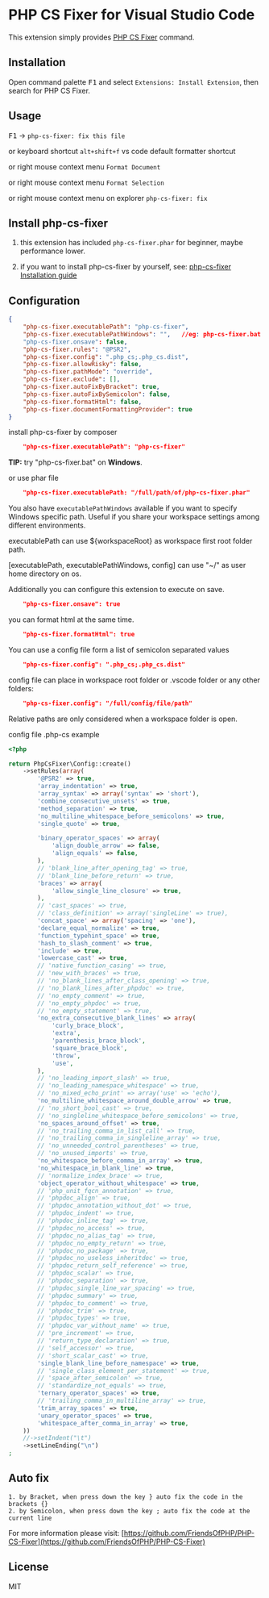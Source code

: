 # PHP CS Fixer for Visual Studio Code

This extension simply provides [PHP CS Fixer](https://github.com/FriendsOfPHP/PHP-CS-Fixer) command.

## Installation

Open command palette <kbd>F1</kbd> and select `Extensions: Install Extension`, then search for PHP CS Fixer.

## Usage

<kbd>F1</kbd> -> `php-cs-fixer: fix this file`

or keyboard shortcut `alt+shift+f` vs code default formatter shortcut

or right mouse context menu `Format Document`

or right mouse context menu `Format Selection`

or right mouse context menu on explorer `php-cs-fixer: fix`

## Install php-cs-fixer

1. this extension has included `php-cs-fixer.phar` for beginner, maybe performance lower.

2. if you want to install php-cs-fixer by yourself, see: [php-cs-fixer Installation guide](https://github.com/FriendsOfPHP/PHP-CS-Fixer#installation)

## Configuration

```JSON
{
    "php-cs-fixer.executablePath": "php-cs-fixer",
    "php-cs-fixer.executablePathWindows": "",   //eg: php-cs-fixer.bat
    "php-cs-fixer.onsave": false,
    "php-cs-fixer.rules": "@PSR2",
    "php-cs-fixer.config": ".php_cs;.php_cs.dist",
    "php-cs-fixer.allowRisky": false,
    "php-cs-fixer.pathMode": "override",
    "php-cs-fixer.exclude": [],
    "php-cs-fixer.autoFixByBracket": true,
    "php-cs-fixer.autoFixBySemicolon": false,
    "php-cs-fixer.formatHtml": false,
    "php-cs-fixer.documentFormattingProvider": true
}
```

install php-cs-fixer by composer

```JSON
    "php-cs-fixer.executablePath": "php-cs-fixer"
```

**TIP:** try "php-cs-fixer.bat" on **Windows**.

or use phar file

```JSON
    "php-cs-fixer.executablePath: "/full/path/of/php-cs-fixer.phar"
```

You also have `executablePathWindows` available if you want to specify Windows specific path. Useful if you share your workspace settings among different environments.

executablePath can use ${workspaceRoot} as workspace first root folder path.

[executablePath, executablePathWindows, config] can use "~/" as user home directory on os.


Additionally you can configure this extension to execute on save.

```JSON
    "php-cs-fixer.onsave": true
```

you can format html at the same time.

```JSON
    "php-cs-fixer.formatHtml": true
```

You can use a config file form a list of semicolon separated values

```JSON
    "php-cs-fixer.config": ".php_cs;.php_cs.dist"
```

config file can place in workspace root folder or .vscode folder or any other folders:

```JSON
    "php-cs-fixer.config": "/full/config/file/path"
```

Relative paths are only considered when a workspace folder is open.

config file .php-cs example

```php
<?php

return PhpCsFixer\Config::create()
    ->setRules(array(
        '@PSR2' => true,
        'array_indentation' => true,
        'array_syntax' => array('syntax' => 'short'),
        'combine_consecutive_unsets' => true,
        'method_separation' => true,
        'no_multiline_whitespace_before_semicolons' => true,
        'single_quote' => true,

        'binary_operator_spaces' => array(
            'align_double_arrow' => false,
            'align_equals' => false,
        ),
        // 'blank_line_after_opening_tag' => true,
        // 'blank_line_before_return' => true,
        'braces' => array(
            'allow_single_line_closure' => true,
        ),
        // 'cast_spaces' => true,
        // 'class_definition' => array('singleLine' => true),
        'concat_space' => array('spacing' => 'one'),
        'declare_equal_normalize' => true,
        'function_typehint_space' => true,
        'hash_to_slash_comment' => true,
        'include' => true,
        'lowercase_cast' => true,
        // 'native_function_casing' => true,
        // 'new_with_braces' => true,
        // 'no_blank_lines_after_class_opening' => true,
        // 'no_blank_lines_after_phpdoc' => true,
        // 'no_empty_comment' => true,
        // 'no_empty_phpdoc' => true,
        // 'no_empty_statement' => true,
        'no_extra_consecutive_blank_lines' => array(
            'curly_brace_block',
            'extra',
            'parenthesis_brace_block',
            'square_brace_block',
            'throw',
            'use',
        ),
        // 'no_leading_import_slash' => true,
        // 'no_leading_namespace_whitespace' => true,
        // 'no_mixed_echo_print' => array('use' => 'echo'),
        'no_multiline_whitespace_around_double_arrow' => true,
        // 'no_short_bool_cast' => true,
        // 'no_singleline_whitespace_before_semicolons' => true,
        'no_spaces_around_offset' => true,
        // 'no_trailing_comma_in_list_call' => true,
        // 'no_trailing_comma_in_singleline_array' => true,
        // 'no_unneeded_control_parentheses' => true,
        // 'no_unused_imports' => true,
        'no_whitespace_before_comma_in_array' => true,
        'no_whitespace_in_blank_line' => true,
        // 'normalize_index_brace' => true,
        'object_operator_without_whitespace' => true,
        // 'php_unit_fqcn_annotation' => true,
        // 'phpdoc_align' => true,
        // 'phpdoc_annotation_without_dot' => true,
        // 'phpdoc_indent' => true,
        // 'phpdoc_inline_tag' => true,
        // 'phpdoc_no_access' => true,
        // 'phpdoc_no_alias_tag' => true,
        // 'phpdoc_no_empty_return' => true,
        // 'phpdoc_no_package' => true,
        // 'phpdoc_no_useless_inheritdoc' => true,
        // 'phpdoc_return_self_reference' => true,
        // 'phpdoc_scalar' => true,
        // 'phpdoc_separation' => true,
        // 'phpdoc_single_line_var_spacing' => true,
        // 'phpdoc_summary' => true,
        // 'phpdoc_to_comment' => true,
        // 'phpdoc_trim' => true,
        // 'phpdoc_types' => true,
        // 'phpdoc_var_without_name' => true,
        // 'pre_increment' => true,
        // 'return_type_declaration' => true,
        // 'self_accessor' => true,
        // 'short_scalar_cast' => true,
        'single_blank_line_before_namespace' => true,
        // 'single_class_element_per_statement' => true,
        // 'space_after_semicolon' => true,
        // 'standardize_not_equals' => true,
        'ternary_operator_spaces' => true,
        // 'trailing_comma_in_multiline_array' => true,
        'trim_array_spaces' => true,
        'unary_operator_spaces' => true,
        'whitespace_after_comma_in_array' => true,
    ))
    //->setIndent("\t")
    ->setLineEnding("\n")
;
```

## Auto fix

    1. by Bracket, when press down the key } auto fix the code in the brackets {}
    2. by Semicolon, when press down the key ; auto fix the code at the current line

For more information please visit: [https://github.com/FriendsOfPHP/PHP-CS-Fixer](https://github.com/FriendsOfPHP/PHP-CS-Fixer)

## License

MIT
